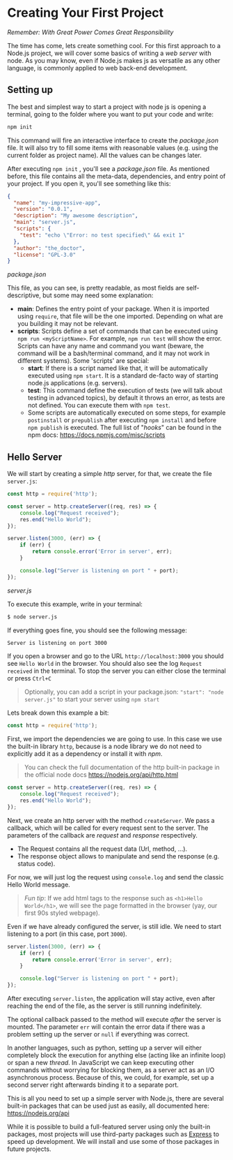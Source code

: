 # Creating Your First Project
_Remember: With Great Power Comes Great Responsibility_

The time has come, lets create something cool. For this first approach to a Node.js project, we will cover some basics of writing a _web server_ with node. As you may know, even if Node.js makes js as versatile as any other language, is commonly applied to web back-end development.

## Setting up

The best and simplest way to start a project with node js is opening a terminal, going to the folder where you want to put your code and write:

```bash
npm init
```

This command will fire an interactive interface to create the _package.json_ file. It will also try to fill some items with reasonable values (e.g. using the current folder as project name). All the values can be changes later.

After executing `npm init` , you'll see a _package.json_ file. As mentioned before, this file contains all the meta-data, dependencies, and entry point of your project. If you open it, you'll see something like this:

```json
{
  "name": "my-impressive-app",
  "version": "0.0.1",
  "description": "My awesome description",
  "main": "server.js",
  "scripts": {
    "test": "echo \"Error: no test specified\" && exit 1"
  },
  "author": "the_doctor",
  "license": "GPL-3.0"
}
```
_package.json_

This file, as you can see, is pretty readable, as most fields are self-descriptive, but some may need some explanation:

* **main**: Defines the entry point of your package. When it is imported using `require`, that file will be the one imported. Depending on what are you building it may not be relevant.
* **scripts**: Scripts define a set of commands that can be executed using `npm run <myScriptName>`. For example, `npm run test` will show the error. Scripts can have any name and command you want (beware, the command will be a bash/terminal command, and it may not work in different systems). Some 'scripts' are special:
    * **start**: If there is a script named like that, it will be automatically executed using `npm start`. It is a standard de-facto way of starting node.js applications (e.g. servers).
    * **test**: This command define the execution of tests (we will talk about testing in advanced topics), by default it throws an error, as tests are not defined. You can execute them with `npm test`.
    * Some scripts are automatically executed on some steps, for example `postinstall` or `prepublish` after executing `npm install` and before `npm publish` is executed. The full list of "_hooks_" can be found in the npm docs: <https://docs.npmjs.com/misc/scripts>

## Hello Server

We will start by creating a simple _http_ server, for that, we create the file `server.js`:

```javascript
const http = require('http');

const server = http.createServer((req, res) => {
    console.log("Request received");
    res.end("Hello World");
});

server.listen(3000, (err) => {
    if (err) {
        return console.error('Error in server', err);
    }

    console.log("Server is listening on port " + port);
});
```
_server.js_

To execute this example, write in your terminal:
```bash
$ node server.js
```

If everything goes fine, you should see the following message:
```bash
Server is listening on port 3000
```

If you open a browser and go to the URL `http://localhost:3000` you should see `Hello World` in the browser. You should also see the log `Request received` in the terminal.
To stop the server you can either close the terminal or press `Ctrl+C`

> Optionally, you can add a script in your package.json: `"start": "node server.js"` to start your server using `npm start`

Lets break down this example a bit:

```js
const http = require('http');
```

First, we import the dependencies we are going to use. In this case we use the built-in library `http`, because is a node library we do not need to explicitly add it as a dependency or install it with _npm_.   

> You can check the full documentation of the http built-in package in the official node docs https://nodejs.org/api/http.html
    
```js
const server = http.createServer((req, res) => {
    console.log("Request received");
    res.end("Hello World");
});
```

Next, we create an http server with the method `createServer`. We pass a callback, which will be called for every request sent to the server. The parameters of the callback are _request_ and _response_ respectively.
* The Request contains all the request data (Url, method, ...). 
* The response object allows to manipulate and send the response (e.g. status code). 

For now, we will just log the request using `console.log` and send the classic Hello World message.

> _Fun tip_: If we add html tags to the response such as `<h1>Hello World</h1>`, we will see the page formatted in the browser (yay, our first 90s styled webpage).

Even if we have already configured the server, is still idle. We need to start listening to a port (in this case, port `3000`).

```js
server.listen(3000, (err) => {
    if (err) {
        return console.error('Error in server', err);
    }

    console.log("Server is listening on port " + port);
});
```

After executing `server.listen`, the application will stay active, even after reaching the end of the file, as the server is still running indefinitely. 

The optional callback passed to the method will execute _after_ the server is mounted. The parameter `err` will contain the error data if there was a problem setting up the server or `null` if everything was correct.

In another languages, such as python, setting up a server will either completely block the execution for anything else (acting like an infinite loop) or span a new _thread_. In JavaScript we can keep executing other commands without worrying for blocking them, as a server act as an I/O asynchronous process. Because of this, we could, for example, set up a second server right afterwards binding it to a separate port.
    
This is all you need to set up a simple server with Node.js, there are several built-in packages that can be used just as easily, all documented here: https://nodejs.org/api

While it is possible to build a full-featured server using only the built-in packages, most projects will use third-party packages such as [Express](http://expressjs.com) to speed up development. We will install and use some of those packages in future projects.
